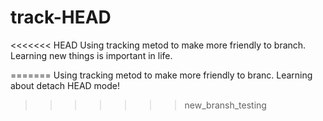 # track-HEAD

<<<<<<< HEAD
Using tracking metod to make more friendly to branch.
Learning new things is important in life.

=======
Using tracking metod to make more friendly to branc.
Learning about detach HEAD mode!
>>>>>>> new_bransh_testing

